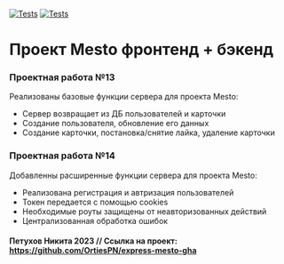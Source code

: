 [![Tests](../../actions/workflows/tests-13-sprint.yml/badge.svg)](../../actions/workflows/tests-13-sprint.yml) [![Tests](../../actions/workflows/tests-14-sprint.yml/badge.svg)](../../actions/workflows/tests-14-sprint.yml)
# Проект Mesto фронтенд + бэкенд

### Проектная работа №13
Реализованы базовые функции сервера для проекта Mesto:
- Сервер возвращает из ДБ пользователей и карточки
- Создание пользователя, обновление его данных
- Создание карточки, постановка/снятие лайка, удаление карточки

### Проектная работа №14
Добавленны расширенные функции сервера для проекта Mesto:
- Реализована регистрация и автризация пользователей
- Токен передается с помощью cookies
- Необходимые роуты защищены от неавторизованных действий
- Централизованная обработка ошибок

#### Петухов Никита 2023 // Ссылка на проект: https://github.com/OrtiesPN/express-mesto-gha

